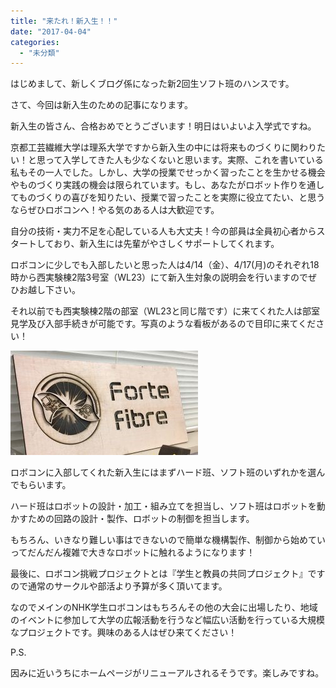 ```yaml
---
title: "来たれ！新入生！！"
date: "2017-04-04"
categories: 
  - "未分類"
---
```


はじめまして、新しくブログ係になった新2回生ソフト班のハンスです。

さて、今回は新入生のための記事になります。

  
  

新入生の皆さん、合格おめでとうございます！明日はいよいよ入学式ですね。

  
  

京都工芸繊維大学は理系大学ですから新入生の中には将来ものづくりに関わりたい！と思って入学してきた人も少なくないと思います。実際、これを書いている私もその一人でした。しかし、大学の授業でせっかく習ったことを生かせる機会やものづくり実践の機会は限られています。もし、あなたがロボット作りを通してものづくりの喜びを知りたい、授業で習ったことを実際に役立てたい、と思うならぜひロボコンへ！やる気のある人は大歓迎です。

  
  

自分の技術・実力不足を心配している人も大丈夫！今の部員は全員初心者からスタートしており、新入生には先輩がやさしくサポートしてくれます。

  
  

ロボコンに少しでも入部したいと思った人は4/14（金）、4/17(月)のそれぞれ18時から西実験棟2階3号室（WL23）にて新入生対象の説明会を行いますのでぜひお越し下さい。

それ以前でも西実験棟2階の部室（WL23と同じ階です）に来てくれた人は部室見学及び入部手続きが可能です。写真のような看板があるので目印に来てください！

[![](images/wood_logo-300x167.jpg)](http://www.fortefibre.net/blog/wp-content/uploads/2017/04/wood_logo.jpg)

  
  

ロボコンに入部してくれた新入生にはまずハード班、ソフト班のいずれかを選んでもらいます。

ハード班はロボットの設計・加工・組み立てを担当し、ソフト班はロボットを動かすための回路の設計・製作、ロボットの制御を担当します。

もちろん、いきなり難しい事はできないので簡単な機構製作、制御から始めていってだんだん複雑で大きなロボットに触れるようになります！

  
  

最後に、ロボコン挑戦プロジェクトとは『学生と教員の共同プロジェクト』ですので通常のサークルや部活より予算が多く頂いてます。

なのでメインのNHK学生ロボコンはもちろんその他の大会に出場したり、地域のイベントに参加して大学の広報活動を行うなど幅広い活動を行っている大規模なプロジェクトです。興味のある人はぜひ来てください！

  
  

P.S.

因みに近いうちにホームページがリニューアルされるそうです。楽しみですね。
